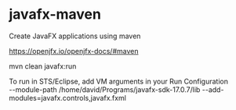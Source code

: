 # javafx-maven
Create JavaFX applications using maven

https://openjfx.io/openjfx-docs/#maven

mvn clean javafx:run

To run in STS/Eclipse, add VM arguments in your Run Configuration<br>
--module-path /home/david/Programs/javafx-sdk-17.0.7/lib --add-modules=javafx.controls,javafx.fxml
